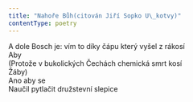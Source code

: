 ```yaml
---
title: "Nahoře Bůh(citován Jiří Sopko U\_kotvy)"
contentType: poetry
---
```


<section>

A dole Bosch je: vím to díky čápu který vyšel z rákosí  
Aby  
(Protože v bukolických Čechách chemická smrt kosí  
Žáby)  
Ano aby se  
Naučil pytlačit družstevní slepice

</section>
